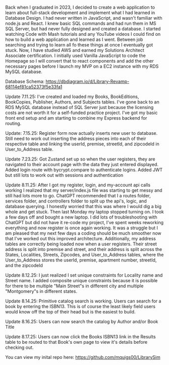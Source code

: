 Back when I graduated in 2023, I decided to create a web application to learn about full-stack development and implement what I had learned in Database Design. I had never written in JavaScript, and wasn't familiar with node.js and React. I knew basic SQL commands and had run them in MS SQL Server, but had never fully designed and created a database. I started watching Code with Mash tutorials and any YouTube videos I could find on how to build a web application and learned as I went. Between job searching and trying to learn all fo these things at once I eventually got stuck. Now, I have studied AWS and earned my Solutions Architect Associate certification. I initially used Vanilla JavaScript to code the Homepage so I will convert that to react components and add the other necessary pages before I launch my MVP on a EC2 instance with my RDS MySQL database.

Database Schema: https://dbdiagram.io/d/Library-Revamp-68114ef81ca52373f5e33fa1

Update 7.11.25:
I've created and loaded my Books, BookEditions, BookCopies, Publisher, Authors, and Subjects tables.
I've gone back to an RDS MySQL database instead of SQL Server just because the licensing costs are not worth it for a self-funded practice project.
I've got my basic front end setup and am starting to combine my Express backend for routing.

Update: 7.15.25:
Register form now actually inserts new user to database. Still need to work out inserting the address pieces into each of their respective table and linking the userId, premise,
streetId, and zipcodeId in User_to_Address table.

Update 7.23.25:
Got Zustand set up so when the user registers, they are navigated to their account page with the data they just entered displayed. Added
login route with bycrypt.compare to authenticate logins. Added JWT but still lots to work out with sessions and authentication

Update 8.11.25:
After I got my register, login, and my-account api calls working I realized that my server/index.js file was starting to get messy and still had lots more to go. ChatGPT recommended that I a routes folder, services folder, and controllers folder to split up the api's, logic, and database querying. I honestly worried that this was where I would dig a big whole and get stuck. Then last Monday my laptop stopped turning on. I took a few days off and bought a new laptop. I did lots of troubleshooting with ChatGPT but did not have it re-code my project, I've spent weeks reworking everything and now register is once again working. It was a struggle but I am pleased that my next few days a coding should be much smoother now that I've worked out this improved architecture.
Additionally, my address tables are correctly being loaded now when a user registers. Their street address is split into premise and street, and their address is split across the States, Localities, Streets, Zipcodes, and User_to_Address tables, where the User_to_Address stores the userId, premise, apartment number, streetId, and the zipcodeId

Update 8.12.25:
I just realized I set unique constraints for Locality name and Street name. I added composite unique constraints because it is possible for there to be multiple "Main Street"s in different city and multiple "Montgomery"s in different states.

Update 8.14.25:
Primitive catalog search is working. Users can search for a book by entering the ISBN13. This is of course the least likely field users would know off the top of their head but is the easiest to build.

Update 8.16.25:
Users can now search the catalog by Author and/or Book Title

Update 8.17.25:
Users can now click the Books ISBN13 link in the Results table to be routed to that Book's own page to view it's details before checking out.

You can view my inital repo here: https://github.com/mquigs00/LibrarySim
